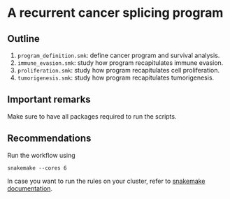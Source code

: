 # A recurrent cancer splicing program

## Outline
1. `program_definition.smk`: define cancer program and survival analysis.
2. `immune_evasion.smk`: study how program recapitulates immune evasion.
3. `proliferation.smk`: study how program recapitulates cell proliferation.
4. `tumorigenesis.smk`: study how program recapitulates tumorigenesis.        
        
## Important remarks

Make sure to have all packages required to run the scripts.

## Recommendations
Run the workflow using
```
snakemake --cores 6
```
In case you want to run the rules on your cluster, refer to [snakemake documentation](https://snakemake.readthedocs.io/en/stable/executing/cluster.html).